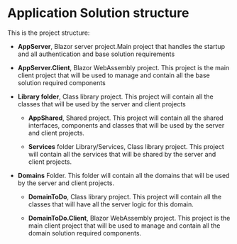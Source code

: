 # Application Solution structure

This is the project structure:

* **AppServer**, Blazor server project.Main project that handles the startup and all authentication and base solution requirements

* **AppServer.Client**, Blazor WebAssembly project. This project is the main client project that will be used to manage and contain all the base solution required components

* **Library folder**, Class library project. This project will contain all the classes that will be used by the server and client projects 

    * **AppShared**, Shared project. This project will contain all the shared interfaces, components and classes that will be used by the server and client projects.

    * **Services** folder Library/Services, Class library project. This project will contain all the services that will be shared by the server and client projects.
* **Domains** Folder. This folder will contain all the domains that will be used by the server and client projects.

    * **DomainToDo**, Class library project. This project will contain all the classes that will have all the server logic for this domain.

    * **DomainToDo.Client**, Blazor WebAssembly project. This project is the main client project that will be used to manage and contain all the domain solution required components.

